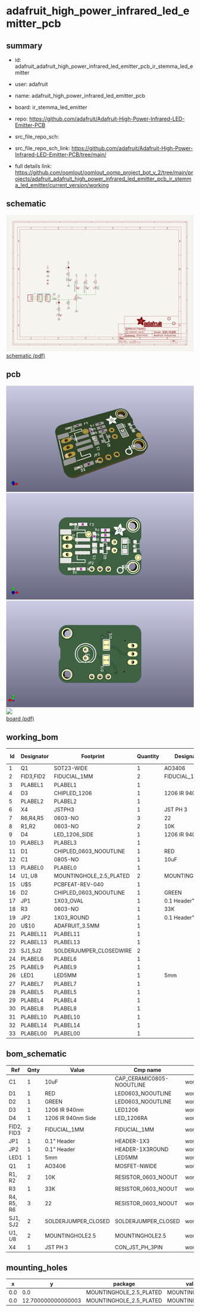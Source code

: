 # adafruit_high_power_infrared_led_emitter_pcb
 
## summary 
* id: adafruit_adafruit_high_power_infrared_led_emitter_pcb_ir_stemma_led_emitter
* user: adafruit
* name: adafruit_high_power_infrared_led_emitter_pcb
* board: ir_stemma_led_emitter
* repo: https://github.com/adafruit/Adafruit-High-Power-Infrared-LED-Emitter-PCB



* src_file_repo_sch: 
* src_file_repo_sch_link: https://github.com/adafruit/Adafruit-High-Power-Infrared-LED-Emitter-PCB/tree/main/
* full details link: https://github.com/oomlout/oomlout_oomp_project_bot_v_2/tree/main/projects/adafruit_adafruit_high_power_infrared_led_emitter_pcb_ir_stemma_led_emitter/current_version/working  

## schematic  
![](working_schematic_600.png)  
[schematic (pdf)](working_schematic.pdf)  

## pcb  
![](working_3d_600.png) 
![](working_3d_front_600.png)  
![](working_3d_back_600.png)  
![](working_600.png)  
[board (pdf)](working.pdf)  

## working_bom
| Id | Designator | Footprint | Quantity | Designation | Supplier and ref |  | None | 
| --- | --- | --- | --- | --- | --- | --- | --- | 
| 1 | Q1 | SOT23-WIDE | 1 | AO3406 |  |  | [''] | 
| 2 | FID3,FID2 | FIDUCIAL_1MM | 2 | FIDUCIAL_1MM |  |  | [''] | 
| 3 | PLABEL1 | PLABEL1 | 1 |  |  |  | [''] | 
| 4 | D3 | CHIPLED_1206 | 1 | 1206 IR 940nm |  |  | [''] | 
| 5 | PLABEL2 | PLABEL2 | 1 |  |  |  | [''] | 
| 6 | X4 | JSTPH3 | 1 | JST PH 3 |  |  | [''] | 
| 7 | R6,R4,R5 | 0603-NO | 3 | 22 |  |  | [''] | 
| 8 | R1,R2 | 0603-NO | 2 | 10K |  |  | [''] | 
| 9 | D4 | LED_1206_SIDE | 1 | 1206 IR 940nm Side |  |  | [''] | 
| 10 | PLABEL3 | PLABEL3 | 1 |  |  |  | [''] | 
| 11 | D1 | CHIPLED_0603_NOOUTLINE | 1 | RED |  |  | [''] | 
| 12 | C1 | 0805-NO | 1 | 10uF |  |  | [''] | 
| 13 | PLABEL0 | PLABEL0 | 1 |  |  |  | [''] | 
| 14 | U$1,U$8 | MOUNTINGHOLE_2.5_PLATED | 2 | MOUNTINGHOLE2.5 |  |  | [''] | 
| 15 | U$5 | PCBFEAT-REV-040 | 1 |  |  |  | [''] | 
| 16 | D2 | CHIPLED_0603_NOOUTLINE | 1 | GREEN |  |  | [''] | 
| 17 | JP1 | 1X03_OVAL | 1 | 0.1 Header" |  |  | [''] | 
| 18 | R3 | 0603-NO | 1 | 33K |  |  | [''] | 
| 19 | JP2 | 1X03_ROUND | 1 | 0.1 Header" |  |  | [''] | 
| 20 | U$10 | ADAFRUIT_3.5MM | 1 |  |  |  | [''] | 
| 21 | PLABEL11 | PLABEL11 | 1 |  |  |  | [''] | 
| 22 | PLABEL13 | PLABEL13 | 1 |  |  |  | [''] | 
| 23 | SJ1,SJ2 | SOLDERJUMPER_CLOSEDWIRE | 2 |  |  |  | [''] | 
| 24 | PLABEL6 | PLABEL6 | 1 |  |  |  | [''] | 
| 25 | PLABEL9 | PLABEL9 | 1 |  |  |  | [''] | 
| 26 | LED1 | LED5MM | 1 | 5mm |  |  | [''] | 
| 27 | PLABEL7 | PLABEL7 | 1 |  |  |  | [''] | 
| 28 | PLABEL5 | PLABEL5 | 1 |  |  |  | [''] | 
| 29 | PLABEL4 | PLABEL4 | 1 |  |  |  | [''] | 
| 30 | PLABEL8 | PLABEL8 | 1 |  |  |  | [''] | 
| 31 | PLABEL10 | PLABEL10 | 1 |  |  |  | [''] | 
| 32 | PLABEL14 | PLABEL14 | 1 |  |  |  | [''] | 
| 33 | PLABEL00 | PLABEL00 | 1 |  |  |  | [''] | 


## bom_schematic
| Ref | Qnty | Value | Cmp name | Footprint | Description | Vendor | DNP | 
| --- | --- | --- | --- | --- | --- | --- | --- | 
| C1 | 1 | 10uF | CAP_CERAMIC0805-NOOUTLINE | working:0805-NO |  |  |  | 
| D1 | 1 | RED | LED0603_NOOUTLINE | working:CHIPLED_0603_NOOUTLINE |  |  |  | 
| D2 | 1 | GREEN | LED0603_NOOUTLINE | working:CHIPLED_0603_NOOUTLINE |  |  |  | 
| D3 | 1 | 1206 IR 940nm | LED1206 | working:CHIPLED_1206 |  |  |  | 
| D4 | 1 | 1206 IR 940nm Side | LED_1206RA | working:LED_1206_SIDE |  |  |  | 
| FID2, FID3 | 2 | FIDUCIAL_1MM | FIDUCIAL_1MM | working:FIDUCIAL_1MM |  |  |  | 
| JP1 | 1 | 0.1" Header | HEADER-1X3 | working:1X03_OVAL |  |  |  | 
| JP2 | 1 | 0.1" Header | HEADER-1X3ROUND | working:1X03_ROUND |  |  |  | 
| LED1 | 1 | 5mm | LED5MM | working:LED5MM |  |  |  | 
| Q1 | 1 | AO3406 | MOSFET-NWIDE | working:SOT23-WIDE |  |  |  | 
| R1, R2 | 2 | 10K | RESISTOR_0603_NOOUT | working:0603-NO |  |  |  | 
| R3 | 1 | 33K | RESISTOR_0603_NOOUT | working:0603-NO |  |  |  | 
| R4, R5, R6 | 3 | 22 | RESISTOR_0603_NOOUT | working:0603-NO |  |  |  | 
| SJ1, SJ2 | 2 | SOLDERJUMPER_CLOSED | SOLDERJUMPER_CLOSED | working:SOLDERJUMPER_CLOSEDWIRE |  |  |  | 
| U$1, U$8 | 2 | MOUNTINGHOLE2.5 | MOUNTINGHOLE2.5 | working:MOUNTINGHOLE_2.5_PLATED |  |  |  | 
| X4 | 1 | JST PH 3 | CON_JST_PH_3PIN | working:JSTPH3 |  |  |  | 


## mounting_holes
| x | y | package | value | ref | size | 
| --- | --- | --- | --- | --- | --- | 
| 0.0 | 0.0 | MOUNTINGHOLE_2.5_PLATED | MOUNTINGHOLE2.5 | U$1 | m3 | 
| 0.0 | 12.700000000000003 | MOUNTINGHOLE_2.5_PLATED | MOUNTINGHOLE2.5 | U$8 | m3 | 


